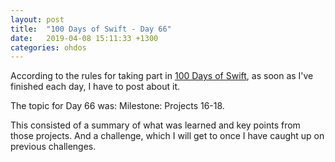 ```yaml
---
layout: post
title:  "100 Days of Swift - Day 66"
date:   2019-04-08 15:11:33 +1300
categories: ohdos
---
```

According to the rules for taking part in [100 Days of Swift](https://www.hackingwithswift.com/100), as soon as I've finished each day, I have to post about it.

The topic for Day 66 was: Milestone: Projects 16-18.

This consisted of a summary of what was learned and key points from those projects. And a challenge, which I will get to once I have caught up on previous challenges.
